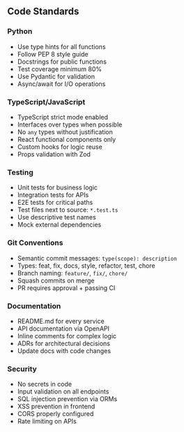 ## Code Standards

### Python
- Use type hints for all functions
- Follow PEP 8 style guide
- Docstrings for public functions
- Test coverage minimum 80%
- Use Pydantic for validation
- Async/await for I/O operations

### TypeScript/JavaScript
- TypeScript strict mode enabled
- Interfaces over types when possible
- No `any` types without justification
- React functional components only
- Custom hooks for logic reuse
- Props validation with Zod

### Testing
- Unit tests for business logic
- Integration tests for APIs
- E2E tests for critical paths
- Test files next to source: `*.test.ts`
- Use descriptive test names
- Mock external dependencies

### Git Conventions
- Semantic commit messages: `type(scope): description`
- Types: feat, fix, docs, style, refactor, test, chore
- Branch naming: `feature/`, `fix/`, `chore/`
- Squash commits on merge
- PR requires approval + passing CI

### Documentation
- README.md for every service
- API documentation via OpenAPI
- Inline comments for complex logic
- ADRs for architectural decisions
- Update docs with code changes

### Security
- No secrets in code
- Input validation on all endpoints
- SQL injection prevention via ORMs
- XSS prevention in frontend
- CORS properly configured
- Rate limiting on APIs
